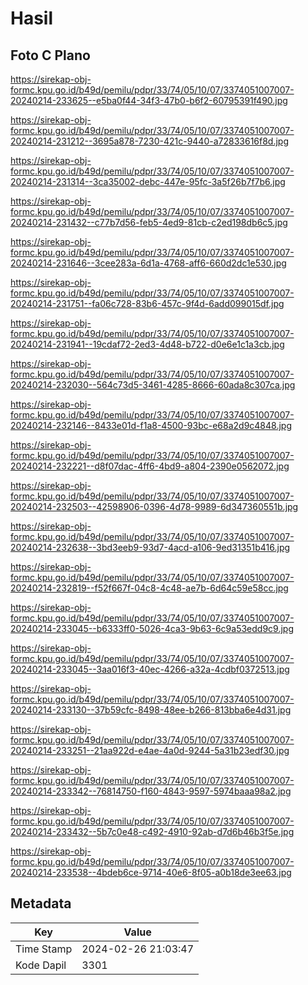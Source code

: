 # Hasil

## Foto C Plano

https://sirekap-obj-formc.kpu.go.id/b49d/pemilu/pdpr/33/74/05/10/07/3374051007007-20240214-233625--e5ba0f44-34f3-47b0-b6f2-60795391f490.jpg

https://sirekap-obj-formc.kpu.go.id/b49d/pemilu/pdpr/33/74/05/10/07/3374051007007-20240214-231212--3695a878-7230-421c-9440-a72833616f8d.jpg

https://sirekap-obj-formc.kpu.go.id/b49d/pemilu/pdpr/33/74/05/10/07/3374051007007-20240214-231314--3ca35002-debc-447e-95fc-3a5f26b7f7b6.jpg

https://sirekap-obj-formc.kpu.go.id/b49d/pemilu/pdpr/33/74/05/10/07/3374051007007-20240214-231432--c77b7d56-feb5-4ed9-81cb-c2ed198db6c5.jpg

https://sirekap-obj-formc.kpu.go.id/b49d/pemilu/pdpr/33/74/05/10/07/3374051007007-20240214-231646--3cee283a-6d1a-4768-aff6-660d2dc1e530.jpg

https://sirekap-obj-formc.kpu.go.id/b49d/pemilu/pdpr/33/74/05/10/07/3374051007007-20240214-231751--fa06c728-83b6-457c-9f4d-6add099015df.jpg

https://sirekap-obj-formc.kpu.go.id/b49d/pemilu/pdpr/33/74/05/10/07/3374051007007-20240214-231941--19cdaf72-2ed3-4d48-b722-d0e6e1c1a3cb.jpg

https://sirekap-obj-formc.kpu.go.id/b49d/pemilu/pdpr/33/74/05/10/07/3374051007007-20240214-232030--564c73d5-3461-4285-8666-60ada8c307ca.jpg

https://sirekap-obj-formc.kpu.go.id/b49d/pemilu/pdpr/33/74/05/10/07/3374051007007-20240214-232146--8433e01d-f1a8-4500-93bc-e68a2d9c4848.jpg

https://sirekap-obj-formc.kpu.go.id/b49d/pemilu/pdpr/33/74/05/10/07/3374051007007-20240214-232221--d8f07dac-4ff6-4bd9-a804-2390e0562072.jpg

https://sirekap-obj-formc.kpu.go.id/b49d/pemilu/pdpr/33/74/05/10/07/3374051007007-20240214-232503--42598906-0396-4d78-9989-6d347360551b.jpg

https://sirekap-obj-formc.kpu.go.id/b49d/pemilu/pdpr/33/74/05/10/07/3374051007007-20240214-232638--3bd3eeb9-93d7-4acd-a106-9ed31351b416.jpg

https://sirekap-obj-formc.kpu.go.id/b49d/pemilu/pdpr/33/74/05/10/07/3374051007007-20240214-232819--f52f667f-04c8-4c48-ae7b-6d64c59e58cc.jpg

https://sirekap-obj-formc.kpu.go.id/b49d/pemilu/pdpr/33/74/05/10/07/3374051007007-20240214-233045--b6333ff0-5026-4ca3-9b63-6c9a53edd9c9.jpg

https://sirekap-obj-formc.kpu.go.id/b49d/pemilu/pdpr/33/74/05/10/07/3374051007007-20240214-233045--3aa016f3-40ec-4266-a32a-4cdbf0372513.jpg

https://sirekap-obj-formc.kpu.go.id/b49d/pemilu/pdpr/33/74/05/10/07/3374051007007-20240214-233130--37b59cfc-8498-48ee-b266-813bba6e4d31.jpg

https://sirekap-obj-formc.kpu.go.id/b49d/pemilu/pdpr/33/74/05/10/07/3374051007007-20240214-233251--21aa922d-e4ae-4a0d-9244-5a31b23edf30.jpg

https://sirekap-obj-formc.kpu.go.id/b49d/pemilu/pdpr/33/74/05/10/07/3374051007007-20240214-233342--76814750-f160-4843-9597-5974baaa98a2.jpg

https://sirekap-obj-formc.kpu.go.id/b49d/pemilu/pdpr/33/74/05/10/07/3374051007007-20240214-233432--5b7c0e48-c492-4910-92ab-d7d6b46b3f5e.jpg

https://sirekap-obj-formc.kpu.go.id/b49d/pemilu/pdpr/33/74/05/10/07/3374051007007-20240214-233538--4bdeb6ce-9714-40e6-8f05-a0b18de3ee63.jpg


## Metadata

| Key        | Value               |
| ---------- | ------------------- |
| Time Stamp | 2024-02-26 21:03:47 |
| Kode Dapil | 3301                |



